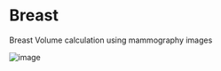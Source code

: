 # Breast

Breast Volume calculation using mammography images

![image](https://user-images.githubusercontent.com/20761093/117325517-b297a500-ae88-11eb-9dc6-e250045c2af7.png)
